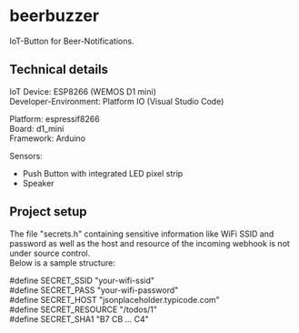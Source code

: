 # beerbuzzer
IoT-Button for Beer-Notifications.


Technical details
------------------------------------------------------------
IoT Device: ESP8266 (WEMOS D1 mini)\
Developer-Environment: Platform IO (Visual Studio Code)

Platform: espressif8266\
Board: d1_mini\
Framework: Arduino

Sensors:
- Push Button with integrated LED pixel strip
- Speaker


Project setup
------------------------------------------------------------
The file "secrets.h" containing sensitive information like WiFi SSID and password
as well as the host and resource of the incoming webhook is not under source control.\
Below is a sample structure:

#define SECRET_SSID "your-wifi-ssid"\
#define SECRET_PASS "your-wifi-password"\
#define SECRET_HOST "jsonplaceholder.typicode.com"\
#define SECRET_RESOURCE "/todos/1"\
#define SECRET_SHA1 "B7 CB ... C4"
